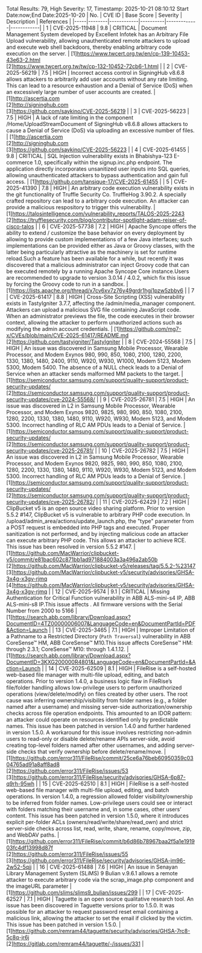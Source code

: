 Total Results: 79, High Severity: 17, Timestamp: 2025-10-21 08:10:12
Start Date:now;End Date:2025-10-20
| No. | CVE ID | Base Score | Severity | Description | References |
|-----|--------|------------|----------|-------------|------------|
| 1 | CVE-2025-11948 | 9.8  | CRITICAL | Document Management System developed by Excellent Infotek has an Arbitrary File Upload vulnerability, allowing unauthenticated remote attackers to upload and execute web shell backdoors, thereby enabling arbitrary code execution on the server. | [1]https://www.twcert.org.tw/en/cp-139-10453-43e63-2.html<br>[2]https://www.twcert.org.tw/tw/cp-132-10452-72cb6-1.html |
| 2 | CVE-2025-56219 | 7.5  | HIGH | Incorrect access control in SigningHub v8.6.8 allows attackers to arbitrarily add user accounts without any rate limiting. This can lead to a resource exhaustion and a Denial of Service (DoS) when an excessively large number of user accounts are created. | [1]http://ascertia.com<br>[2]http://signinghub.com<br>[3]https://github.com/saykino/CVE-2025-56219 |
| 3 | CVE-2025-56223 | 7.5  | HIGH | A lack of rate limiting in the component /Home/UploadStreamDocument of SigningHub v8.6.8 allows attackers to cause a Denial of Service (DoS) via uploading an excessive number of files. | [1]http://ascertia.com<br>[2]http://signinghub.com<br>[3]https://github.com/saykino/CVE-2025-56223 |
| 4 | CVE-2025-61455 | 9.8  | CRITICAL | SQL Injection vulnerability exists in Bhabishya-123 E-commerce 1.0, specifically within the signup.inc.php endpoint. The application directly incorporates unsanitized user inputs into SQL queries, allowing unauthenticated attackers to bypass authentication and gain full access. | [1]https://github.com/tansique-17/CVE-2025-61455 |
| 5 | CVE-2025-41390 | 7.8  | HIGH | An arbitrary code execution vulnerability exists in the git functionality of Truffle Security Co. TruffleHog 3.90.2. A specially crafted repository can lead to a arbitrary code execution. An attacker can provide a malicious respository to trigger this vulnerability. | [1]https://talosintelligence.com/vulnerability_reports/TALOS-2025-2243<br>[2]https://trufflesecurity.com/blog/contributor-spotlight-adam-reiser-of-cisco-talos |
| 6 | CVE-2025-57738 | 7.2  | HIGH | Apache Syncope offers the ability to extend / customize the base behavior on every deployment by allowing to provide custom implementations of a few Java interfaces; such implementations can be provided either as Java or Groovy classes, with the latter being particularly attractive as the machinery is set for runtime reload.Such a feature has been available for a while, but recently it was discovered that a malicious administrator can inject Groovy code that can be executed remotely by a running Apache Syncope Core instance.Users are recommended to upgrade to version 3.0.14 / 4.0.2, which fix this issue by forcing the Groovy code to run in a sandbox. | [1]https://lists.apache.org/thread/x7cv6xv7z76y49grdr1hgj1pzw5zbby6 |
| 7 | CVE-2025-61417 | 8.8  | HIGH | Cross-Site Scripting (XSS) vulnerability exists in TastyIgniter 3.7.7, affecting the /admin/media_manager component. Attackers can upload a malicious SVG file containing JavaScript code. When an administrator previews the file, the code executes in their browser context, allowing the attacker to perform unauthorized actions such as modifying the admin account credentials. | [1]https://github.com/mg7-x/CVEs/blob/main/CVE-2025-61417/README.md<br>[2]https://github.com/tastyigniter/TastyIgniter |
| 8 | CVE-2024-55568 | 7.5  | HIGH | An issue was discovered in Samsung Mobile Processor, Wearable Processor, and Modem Exynos 980, 990, 850, 1080, 2100, 1280, 2200, 1330, 1380, 1480, 2400, 9110, W920, W930, W1000, Modem 5123, Modem 5300, Modem 5400. The absence of a NULL check leads to a Denial of Service when an attacker sends malformed MM packets to the target. | [1]https://semiconductor.samsung.com/support/quality-support/product-security-updates/<br>[2]https://semiconductor.samsung.com/support/quality-support/product-security-updates/cve-2024-55568/ |
| 9 | CVE-2025-26781 | 7.5  | HIGH | An issue was discovered in L2 in Samsung Mobile Processor, Wearable Processor, and Modem Exynos 9820, 9825, 980, 990, 850, 1080, 2100, 1280, 2200, 1330, 1380, 1480, 9110, W920, W930, Modem 5123, and Modem 5300. Incorrect handling of RLC AM PDUs leads to a Denial of Service. | [1]https://semiconductor.samsung.com/support/quality-support/product-security-updates/<br>[2]https://semiconductor.samsung.com/support/quality-support/product-security-updates/cve-2025-26781/ |
| 10 | CVE-2025-26782 | 7.5  | HIGH | An issue was discovered in L2 in Samsung Mobile Processor, Wearable Processor, and Modem Exynos 9820, 9825, 980, 990, 850, 1080, 2100, 1280, 2200, 1330, 1380, 1480, 9110, W920, W930, Modem 5123, and Modem 5300. Incorrect handling of RLC AM PDUs leads to a Denial of Service. | [1]https://semiconductor.samsung.com/support/quality-support/product-security-updates/<br>[2]https://semiconductor.samsung.com/support/quality-support/product-security-updates/cve-2025-26782/ |
| 11 | CVE-2025-62429 | 7.2  | HIGH | ClipBucket v5 is an open source video sharing platform. Prior to version 5.5.2 #147, ClipBucket v5 is vulnerable to arbitrary PHP code execution. In /upload/admin_area/actions/update_launch.php, the "type" parameter from a POST request is embedded into PHP tags and executed. Proper sanitization is not performed, and by injecting malicious code an attacker can execute arbitrary PHP code. This allows an attacker to achieve RCE. This issue has been resolved in version 5.5.2 #147. | [1]https://github.com/MacWarrior/clipbucket-v5/commit/e81bac602c871bb1ad971884003a3a496a2ab50b<br>[2]https://github.com/MacWarrior/clipbucket-v5/releases/tag/5.5.2-%23147<br>[3]https://github.com/MacWarrior/clipbucket-v5/security/advisories/GHSA-3x4g-x3gv-rjmq<br>[4]https://github.com/MacWarrior/clipbucket-v5/security/advisories/GHSA-3x4g-x3gv-rjmq |
| 12 | CVE-2025-9574 | 9.1  | CRITICAL | Missing Authentication for Critical Function vulnerability in ABB ALS-mini-s4 IP, ABB ALS-mini-s8 IP.This issue affects . All firmware versions with the Serial Number from 2000 to 5166 | [1]https://search.abb.com/library/Download.aspx?DocumentID=4TZ00000006007&LanguageCode=en&DocumentPartId=PDF&Action=Launch |
| 13 | CVE-2025-3465 | 7.1  | HIGH | Improper Limitation of a Pathname to a Restricted Directory (`Path Traversal`) vulnerability in ABB CoreSense™ HM, ABB CoreSense™ M10.This issue affects CoreSense™ HM: through 2.3.1; CoreSense™ M10: through 1.4.1.12. | [1]https://search.abb.com/library/Download.aspx?DocumentID=3KXG200000R4801&LanguageCode=en&DocumentPartId=&Action=Launch |
| 14 | CVE-2025-62509 | 8.1  | HIGH | FileRise is a self-hosted web-based file manager with multi-file upload, editing, and batch operations. Prior to version 1.4.0, a business logic flaw in FileRise’s file/folder handling allows low-privilege users to perform unauthorized operations (view/delete/modify) on files created by other users. The root cause was inferring ownership/visibility from folder names (e.g., a folder named after a username) and missing server-side authorization/ownership checks across file operation endpoints. This amounted to an IDOR pattern: an attacker could operate on resources identified only by predictable names. This issue has been patched in version 1.4.0 and further hardened in version 1.5.0. A workaround for this issue involves restricting non-admin users to read-only or disable delete/rename APIs server-side, avoid creating top-level folders named after other usernames, and adding server-side checks that verify ownership before delete/rename/move. | [1]https://github.com/error311/FileRise/commit/25ce6a76beb60950359c0304765ad91a8aff8ad8<br>[2]https://github.com/error311/FileRise/issues/53<br>[3]https://github.com/error311/FileRise/security/advisories/GHSA-6p87-q9rh-95wh |
| 15 | CVE-2025-62510 | 8.1  | HIGH | FileRise is a self-hosted web-based file manager with multi-file upload, editing, and batch operations. In version 1.4.0, a regression allowed folder visibility/ownership to be inferred from folder names. Low-privilege users could see or interact with folders matching their username and, in some cases, other users’ content. This issue has been patched in version 1.5.0, where it introduces explicit per-folder ACLs (owners/read/write/share/read_own) and strict server-side checks across list, read, write, share, rename, copy/move, zip, and WebDAV paths. | [1]https://github.com/error311/FileRise/commit/b6d86b78967baa2f5a1e191903fc4df13998d87f<br>[2]https://github.com/error311/FileRise/issues/55<br>[3]https://github.com/error311/FileRise/security/advisories/GHSA-jm96-2w52-5qjj |
| 16 | CVE-2025-61488 | 7.6  | HIGH | An issue in Senayan Library Management System (SLiMS) 9 Bulian v.9.6.1 allows a remote attacker to execute arbitrary code via the scrap_image.php component and the imageURL parameter | [1]https://github.com/slims/slims9_bulian/issues/299 |
| 17 | CVE-2025-62527 | 7.1  | HIGH | Taguette is an open source qualitative research tool. An issue has been discovered in Taguette versions prior to 1.5.0. It was possible for an attacker to request password reset email containing a malicious link, allowing the attacker to set the email if clicked by the victim. This issue has been patched in version 1.5.0. | [1]https://github.com/remram44/taguette/security/advisories/GHSA-7rc8-5c8q-jr6j<br>[2]https://gitlab.com/remram44/taguette/-/issues/331 |
